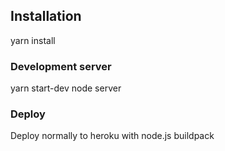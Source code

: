 ## Installation

yarn install

### Development server

yarn start-dev
node server

### Deploy

Deploy normally to heroku with node.js buildpack
